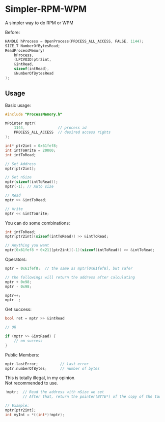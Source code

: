 # Simpler-RPM-WPM
A simpler way to do RPM or WPM  

Before:
```cpp
HANDLE hProcess = OpenProcess(PROCESS_ALL_ACCESS, FALSE, 1144);
SIZE_T NumberOfBytesRead;
ReadProcessMemory(
    hProcess,
    (LPCVOID)ptr2int,
    &intRead,
    sizeof(intRead),
    &NumberOfBytesRead
);
```

## Usage  

Basic usage:
```cpp
#include "ProcessMemory.h"

MPointer mptr(
    1144,               // process id
    PROCESS_ALL_ACCESS  // desired access rights
);

int* ptr2int = 0x61fef8;
int intToWrite = 20000;
int intToRead;

// Set Address
mptr[ptr2int];

// Set nSize
mptr(sizeof(intToRead));
mptr(-1); // Auto size

// Read
mptr >> &intToRead;

// Write
mptr << &intToWrite;
```

You can do some combinations:
```cpp
int intToRead;
mptr[ptr2int](sizeof(intToRead)) >> &intToRead;

// Anything you want
mptr[0x61fef8 + 0x21][ptr2int](-1)(sizeof(intToRead)) >> &intToRead;
```

Operators:  
```cpp
mptr = 0x61fef8;  // the same as mptr[0x61fef8], but safer

// the followings will return the address after calculating
mptr + 0x98;
mptr - 0x98;

mptr++;
mptr--;
```

Get success:  
```cpp
bool ret = mptr >> &intRead

// OR

if (mptr >> &intRead) {
    // on success
}
```

Public Members:   
```cpp
mptr.lastError;          // last error
mptr.numberOfBytes;      // number of bytes
```

This is totally illegal, in my opinion.  
Not recommended to use.
```cpp
!mptr;  // Read the address with nSize we set
        // After that, return the pointer(BYTE*) of the copy of the target memory 

// Example:
mptr[ptr2int];
int myInt = *((int*)!mptr);
```
